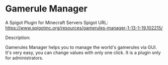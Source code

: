 # Gamerule Manager
A Spigot Plugin for Minecraft Servers
Spigot URL: https://www.spigotmc.org/resources/gamerules-manager-1-13-1-19.102215/

Description:

Gamerules Manager helps you to manage the world's gamerules via GUI. It's very easy, you can change values with only one click. 
It is a plugin only for administrators.

